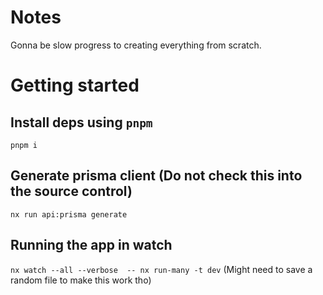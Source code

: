 # Notes
Gonna be slow progress to creating everything from scratch.

# Getting started

## Install deps using `pnpm`
`pnpm i`

## Generate prisma client (Do not check this into the source control)
`nx run api:prisma generate`

## Running the app in watch 
`nx watch --all --verbose  -- nx run-many -t dev`
(Might need to save a random file to make this work tho)
